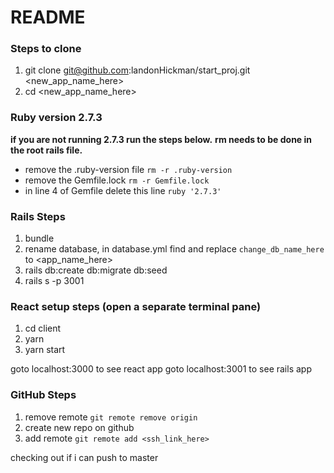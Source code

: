 # README

### Steps to clone
1. git clone git@github.com:landonHickman/start_proj.git <new_app_name_here>
2. cd <new_app_name_here>

### Ruby version 2.7.3
  **if you are not running 2.7.3 run the steps below.**
  **rm needs to be done in the root rails file.**
- remove the  .ruby-version file `rm -r .ruby-version `
- remove the  Gemfile.lock `rm -r Gemfile.lock `
- in line 4 of Gemfile delete this line `ruby '2.7.3'`

### Rails Steps
1. bundle
2. rename database, in database.yml find and replace `change_db_name_here` to <app_name_here>
3. rails db:create db:migrate db:seed
4. rails s -p 3001

### React setup steps (open a separate terminal pane)
1. cd client
2. yarn
3. yarn start

goto localhost:3000 to see react app
goto localhost:3001 to see rails app
### GitHub Steps
1. remove remote `git remote remove origin`
2. create new repo on github
3. add remote `git remote add <ssh_link_here>`

checking out if i can push to master

